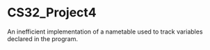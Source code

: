 # CS32_Project4

An inefficient implementation of a nametable used to track variables declared in the program.
